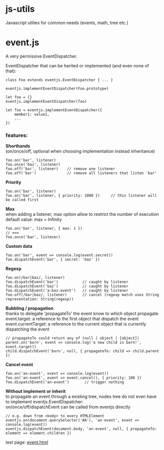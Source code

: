 # js-utils
Javascript utilies for common needs (events, math, tree etc.)

# event.js
A very permissive EventDispatcher.   

EventDispatcher that can be herited or implemented (and even none of that):
```
class Foo extends eventjs.EventDispatcher { ... }
 
eventjs.implementEventDispatcher(Foo.prototype)

let foo = {}
eventjs.implementEventDispatcher(foo)
 
let foo = eventjs.implementEventDispatcher({
	member1: value1,
	...
})
```

### features:

__Shorthands__<br>
(on/once/off, optional when choosing implementation instead inheritance) 
```
foo.on('bar', listener)
foo.once('baz', listener)
foo.off('bar', listener)    // remove one listener
foo.off('bar')              // remove all listeners that listen 'bar'
```

__Priority__<br>
```
foo.on('bar', listener)
foo.on('bar', listener, { priority: 1000 })     // this listener will be called first
```

__Max__<br>
when adding a listener, max option allow to restrict the number of execution
default value: max = Infinity 
```
foo.on('bar', listener, { max: 1 })
// ===
foo.once('bar', listener)
```

__Custom data__<br>
```
foo.on('bar', event => console.log(event.secret))
foo.dispatchEvent('bar', { secret: 'baz' })
```

__Regexp__<br>
```
foo.on(/bar|baz/, listener)
foo.dispatchEvent('bar')           // caught by listener
foo.dispatchEvent('baz')           // caught by listener
foo.dispatchEvent('a-baz-event')   // caught by listener
foo.off(/bar|baz/, listener)       // cancel (regexp match uses String representation: String(regexp))
```

__Bubbling / propagation__<br>
thanks to delegate 'propagateTo' the event know to which object propagate
event.target: a reference to the first object that dispatch the event
event.currentTarget: a reference to the current object that is currently dispatching the event
```
// propagateTo could return any of (null | object | [object])
parent.on('born', event => console.log('a new child is born!', event.target))
child.dispatchEvent('born', null, { propagateTo: child => child.parent })
```

__Cancel event__<br>
```
foo.on('an-event', event => console.log(event))
foo.on('an-event', event => event.cancel(), { priority: 100 })
foo.dispatchEvent('an-event')		// trigger nothing
```


__Without implement or inherit__<br>
to propagate an event through a existing tree, nodes tree do not even have to implement eventjs.EventDispatcher:<br>
on/once/off/dispatchEvent can be called from eventjs directly
```
// e.g. down from <body> to every HTMLElement
eventjs.on(document.querySelector('#A'), 'an-event', event => console.log(event))
eventjs.dispatchEvent(document.body, 'an-event', null, { propagateTo: element => element.children })
```

test page: [event.html](http://htmlpreview.github.io/?https://github.com/jniac/js-utils/blob/master/test/event.html)  
